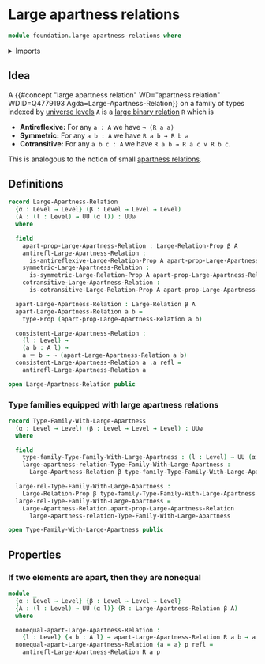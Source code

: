 # Large apartness relations

```agda
module foundation.large-apartness-relations where
```

<details><summary>Imports</summary>

```agda
open import foundation.cartesian-product-types
open import foundation.disjunction
open import foundation.identity-types
open import foundation.large-binary-relations
open import foundation.negated-equality
open import foundation.negation
open import foundation.propositions
open import foundation.universe-levels
```

</details>

## Idea

A
{{#concept "large apartness relation" WD="apartness relation" WDID=Q4779193 Agda=Large-Apartness-Relation}}
on a family of types indexed by [universe levels](foundation.universe-levels.md)
`A` is a [large binary relation](foundation.large-binary-relations.md) `R` which
is

- **Antireflexive:** For any `a : A` we have `¬ (R a a)`
- **Symmetric:** For any `a b : A` we have `R a b → R b a`
- **Cotransitive:** For any `a b c : A` we have `R a b → R a c ∨ R b c`.

This is analogous to the notion of small
[apartness relations](foundation.apartness-relations.md).

## Definitions

```agda
record Large-Apartness-Relation
  {α : Level → Level} (β : Level → Level → Level)
  (A : (l : Level) → UU (α l)) : UUω
  where

  field
    apart-prop-Large-Apartness-Relation : Large-Relation-Prop β A
    antirefl-Large-Apartness-Relation :
      is-antireflexive-Large-Relation-Prop A apart-prop-Large-Apartness-Relation
    symmetric-Large-Apartness-Relation :
      is-symmetric-Large-Relation-Prop A apart-prop-Large-Apartness-Relation
    cotransitive-Large-Apartness-Relation :
      is-cotransitive-Large-Relation-Prop A apart-prop-Large-Apartness-Relation

  apart-Large-Apartness-Relation : Large-Relation β A
  apart-Large-Apartness-Relation a b =
    type-Prop (apart-prop-Large-Apartness-Relation a b)

  consistent-Large-Apartness-Relation :
    {l : Level} →
    (a b : A l) →
    a ＝ b → ¬ (apart-Large-Apartness-Relation a b)
  consistent-Large-Apartness-Relation a .a refl =
    antirefl-Large-Apartness-Relation a

open Large-Apartness-Relation public
```

### Type families equipped with large apartness relations

```agda
record Type-Family-With-Large-Apartness
  (α : Level → Level) (β : Level → Level → Level) : UUω
  where

  field
    type-family-Type-Family-With-Large-Apartness : (l : Level) → UU (α l)
    large-apartness-relation-Type-Family-With-Large-Apartness :
      Large-Apartness-Relation β type-family-Type-Family-With-Large-Apartness

  large-rel-Type-Family-With-Large-Apartness :
    Large-Relation-Prop β type-family-Type-Family-With-Large-Apartness
  large-rel-Type-Family-With-Large-Apartness =
    Large-Apartness-Relation.apart-prop-Large-Apartness-Relation
      large-apartness-relation-Type-Family-With-Large-Apartness

open Type-Family-With-Large-Apartness public
```

## Properties

### If two elements are apart, then they are nonequal

```agda
module _
  {α : Level → Level} {β : Level → Level → Level}
  {A : (l : Level) → UU (α l)} (R : Large-Apartness-Relation β A)
  where

  nonequal-apart-Large-Apartness-Relation :
    {l : Level} {a b : A l} → apart-Large-Apartness-Relation R a b → a ≠ b
  nonequal-apart-Large-Apartness-Relation {a = a} p refl =
    antirefl-Large-Apartness-Relation R a p
```
